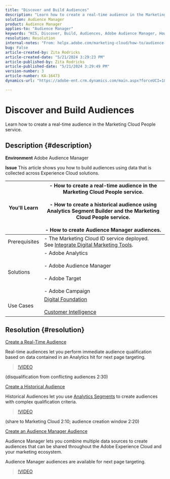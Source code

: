 ```yaml
---
title: "Discover and Build Audiences"
description: "Learn how to create a real-time audience in the Marketing Cloud People service."
solution: Audience Manager
product: Audience Manager
applies-to: "Audience Manager"
keywords: "KCS, Discover, Build, Audiences, Adobe Audience Manager, How To"
resolution: Resolution
internal-notes: "From: helpx.adobe.com/marketing-cloud/how-to/audience-discovery.html"
bug: False
article-created-by: Zita Rodricks
article-created-date: "5/21/2024 3:29:23 PM"
article-published-by: Zita Rodricks
article-published-date: "5/21/2024 3:29:49 PM"
version-number: 3
article-number: KA-16473
dynamics-url: "https://adobe-ent.crm.dynamics.com/main.aspx?forceUCI=1&pagetype=entityrecord&etn=knowledgearticle&id=0a5a68e2-8617-ef11-9f89-6045bd06eea5"

---
```

# Discover and Build Audiences


Learn how to create a real-time audience in the Marketing Cloud People service.

## Description {#description}


<b>Environment</b>
 Adobe Audience Manager

<b>Issue</b>
 This article shows you how to build audiences using data that is collected across Experience Cloud solutions.


| You'll Learn | - How to create a real-time audience in the Marketing Cloud People service.<br><br>- How to create a historical audience using Analytics Segment Builder and the Marketing Cloud People service.<br><br>- How to create Audience Manager audiences. |
| --- | --- |
| Prerequisites | - The Marketing Cloud ID service deployed. See [Integrate Digital Marketing Tools](https://experienceleague.adobe.com/docs/experience-manager-learn/sites/integrations/experience-platform-data-collection-tags/overview.html). |
| Solutions | - Adobe Analytics<br><br>- Adobe Audience Manager<br><br>- Adobe Target<br><br>- Adobe Campaign |
| Use Cases | [Digital Foundation](https://helpx.adobe.com/marketing-cloud/how-to/digital-foundation.html)<br><br>[Customer Intelligence](https://experienceleague.adobe.com/docs/experience-platform/profile/ui/user-guide.html) |





## Resolution {#resolution}


<u>Create a Real-Time Audience</u>

Real-time audiences let you perform immediate audience qualification based on data contained in an Analytics hit for next page targeting.




>[!VIDEO](https://video.tv.adobe.com/v/17804t1/)

 

(disqualification from conflicting audiences 2:30)



<u>Create a Historical Audience</u>

Historical Audiences let you use [Analytics Segments](https://experienceleague.adobe.com/docs/analytics/components/segmentation/seg-home.html?lang=en) to create audiences with complex qualification criteria.




>[!VIDEO](https://video.tv.adobe.com/v/17805/)

 

(share to Marketing Cloud 2:10; audience creation window 2:20)

<u>Create an Audience Manager Audience</u>

Audience Manager lets you combine multiple data sources to create audiences that can be shared throughout the Adobe Experience Cloud and your marketing ecosystem.

Audience Manager audiences are available for next page targeting.




>[!VIDEO](https://video.tv.adobe.com/v/18113t1/)

 
